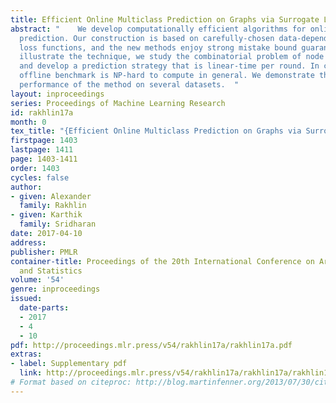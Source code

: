 ```yaml
---
title: Efficient Online Multiclass Prediction on Graphs via Surrogate Losses
abstract: "    We develop computationally efficient algorithms for online multi-class
  prediction. Our construction is based on carefully-chosen data-dependent surrogate
  loss functions, and the new methods enjoy strong mistake bound guarantees.           To
  illustrate the technique, we study the combinatorial problem of node classification
  and develop a prediction strategy that is linear-time per round. In contrast, the
  offline benchmark is NP-hard to compute in general. We demonstrate the empirical
  performance of the method on several datasets.  "
layout: inproceedings
series: Proceedings of Machine Learning Research
id: rakhlin17a
month: 0
tex_title: "{Efficient Online Multiclass Prediction on Graphs via Surrogate Losses}"
firstpage: 1403
lastpage: 1411
page: 1403-1411
order: 1403
cycles: false
author:
- given: Alexander
  family: Rakhlin
- given: Karthik
  family: Sridharan
date: 2017-04-10
address: 
publisher: PMLR
container-title: Proceedings of the 20th International Conference on Artificial Intelligence
  and Statistics
volume: '54'
genre: inproceedings
issued:
  date-parts:
  - 2017
  - 4
  - 10
pdf: http://proceedings.mlr.press/v54/rakhlin17a/rakhlin17a.pdf
extras:
- label: Supplementary pdf
  link: http://proceedings.mlr.press/v54/rakhlin17a/rakhlin17a/rakhlin17a-supp.pdf
# Format based on citeproc: http://blog.martinfenner.org/2013/07/30/citeproc-yaml-for-bibliographies/
---
```

